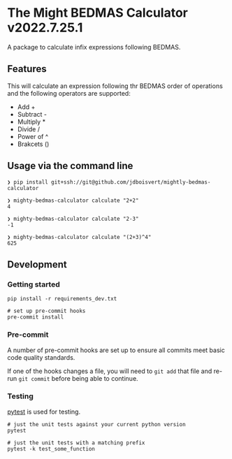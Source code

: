 # The Might BEDMAS Calculator v2022.7.25.1
A package to calculate infix expressions following BEDMAS. 

## Features

This will calculate an expression following thr BEDMAS order of operations and the following operators are supported:

* Add +
* Subtract -
* Multiply *
* Divide /
* Power of ^
* Brakcets ()

## Usage via the command line

    ❯ pip install git+ssh://git@github.com/jdboisvert/mightly-bedmas-calculator

    ❯ mighty-bedmas-calculator calculate "2+2"
    4

    ❯ mighty-bedmas-calculator calculate "2-3"
    -1

    ❯ mighty-bedmas-calculator calculate "(2+3)^4"
    625
    

## Development

### Getting started

    pip install -r requirements_dev.txt

    # set up pre-commit hooks
    pre-commit install

### Pre-commit

A number of pre-commit hooks are set up to ensure all commits meet basic code quality standards.

If one of the hooks changes a file, you will need to `git add` that file and re-run `git commit` before being able to continue.

### Testing

[pytest](https://docs.pytest.org/en/6.2.x/) is used for testing.

    # just the unit tests against your current python version
    pytest

    # just the unit tests with a matching prefix
    pytest -k test_some_function

